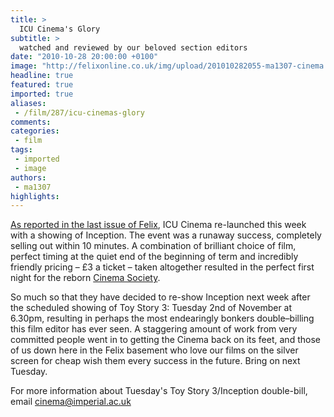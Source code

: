 ```yaml
---
title: >
  ICU Cinema's Glory
subtitle: >
  watched and reviewed by our beloved section editors
date: "2010-10-28 20:00:00 +0100"
image: "http://felixonline.co.uk/img/upload/201010282055-ma1307-cinema.jpg"
headline: true
featured: true
imported: true
aliases:
 - /film/287/icu-cinemas-glory
comments:
categories:
 - film
tags:
 - imported
 - image
authors:
 - ma1307
highlights:
---
```


[As reported in the last issue of Felix](http://felixonline.co.uk/film/237/a-return-to-form-for-icu-cinema-/), ICU Cinema re-launched this week with a showing of Inception. The event was a runaway success, completely selling out within 10 minutes. A combination of brilliant choice of film, perfect timing at the quiet end of the beginning of term and incredibly friendly pricing – £3 a ticket – taken altogether resulted in the perfect first night for the reborn [Cinema Society](http://www.union.ic.ac.uk/arts/cinema/).

So much so that they have decided to re-show Inception next week after the scheduled showing of Toy Story 3: Tuesday 2nd of November at 6.30pm, resulting in perhaps the most endearingly bonkers double–billing this film editor has ever seen. A staggering amount of work from very committed people went in to getting the Cinema back on its feet, and those of us down here in the Felix basement who love our films on the silver screen for cheap wish them every success in the future. Bring on next Tuesday.

For more information about Tuesday's Toy Story 3/Inception double-bill, email cinema@imperial.ac.uk
